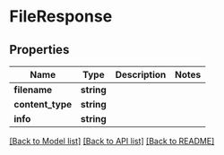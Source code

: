# FileResponse

## Properties
Name | Type | Description | Notes
------------ | ------------- | ------------- | -------------
**filename** | **string** |  | 
**content_type** | **string** |  | 
**info** | **string** |  | 

[[Back to Model list]](../../README.md#documentation-for-models) [[Back to API list]](../../README.md#documentation-for-api-endpoints) [[Back to README]](../../README.md)


